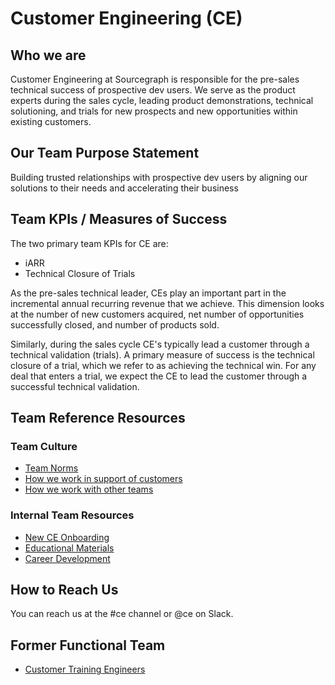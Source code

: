 # Customer Engineering (CE)

## Who we are

Customer Engineering at Sourcegraph is responsible for the pre-sales technical success of prospective dev users. We serve as the product experts during the sales cycle, leading product demonstrations, technical solutioning, and trials for new prospects and new opportunities within existing customers.

## Our Team Purpose Statement

Building trusted relationships with prospective dev users by aligning our solutions to their needs and accelerating their business

## Team KPIs / Measures of Success

The two primary team KPIs for CE are:
- iARR
- Technical Closure of Trials

As the pre-sales technical leader, CEs play an important part in the incremental annual recurring revenue that we achieve. This dimension looks at the number of new customers acquired, net number of opportunities successfully closed, and number of products sold.

Similarly, during the sales cycle CE's typically lead a customer through a technical validation (trials). A primary measure of success is the technical closure of a trial, which we refer to as achieving the technical win. For any deal that enters a trial, we expect the CE to lead the customer through a successful technical validation. 

## Team Reference Resources

### Team Culture

- [Team Norms](team-culture/team-norms.md)
- [How we work in support of customers](team-culture/working-with-customers.md)
- [How we work with other teams](team-culture/index.md)

### Internal Team Resources

- [New CE Onboarding](onboarding/index.md)
- [Educational Materials](onboarding/education.md)
- [Career Development](career-growth/index.md)

## How to Reach Us

You can reach us at the #ce channel or @ce on Slack.


## Former Functional Team

- [Customer Training Engineers](cte/index.md)
